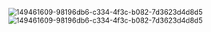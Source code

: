 
![149461609-98196db6-c334-4f3c-b082-7d3623d4d8d5](https://github.com/ggrp-byte/gen-token-discord/assets/128429494/f3d5f1c5-fce8-45bb-8c9e-3f4e9f142038)
![149461609-98196db6-c334-4f3c-b082-7d3623d4d8d5](https://github.com/ggrp-byte/gen-token-discord/assets/128429494/c9dcaf5f-a599-4403-8c5e-8bd69678f254)
